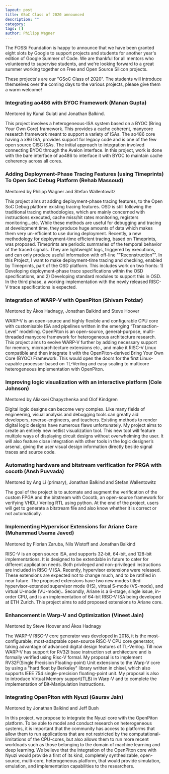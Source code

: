 ```yaml
---
layout: post
title: GSoC Class of 2020 announced
description: ""
category:
tags: []
author: Philipp Wagner
---
```


The FOSSi Foundation is happy to announce that we have been granted eight slots by Google to support projects and students for another year's edition of Google Summer of Code.
We are thankful for all mentors who volunteered to supervise students, and we're looking forward to a great summer working together on Free and Open Source Silicon projects.

These projects's are our "GSoC Class of 2020".
The students will introduce themselves over the coming days to the various projects, please give them a warm welcome!

### Integrating ao486 with BYOC Framework (Manan Gupta)

Mentored by Kunal Gulati and Jonathan Balkind.

This project involves a heterogeneous-ISA system based on a BYOC (Bring Your Own Core) framework. This provides a cache coherent, manycore research framework meant to support a variety of ISAs. The ao486 core having a x86 ISA, provides support for legacy code and is one of the few open source CISC ISAs. The initial approach to integration involved connecting BYOC through the Avalon interface. In this project, work is done with the bare interface of ao486 to interface it with BYOC to maintain cache coherency across all cores.

### Adding Deployment-Phase Tracing Features (using Timeprints) To Open SoC Debug Platform (Rehab Massoud)

Mentored by Philipp Wagner and Stefan Wallentowitz

This project aims at adding deployment-phase tracing features, to the Open SoC Debug platform existing tracing features. OSD is still following the traditional tracing methodologies, which are mainly concerned with instructions executed, cache miss/hit rates monitoring, registers monitoring...etc. While these methods are useful for debugging and tracing at development time, they produce huge amounts of data which makes them very un-efficient to use during deployment.
Recently, a new methodology for deployment-time efficient tracing, based on Timeprints, was proposed. Timeprints are periodic summaries of the temporal behavior of the traced signals. They are lightweight logs, triggered by executions, and can only produce useful information with off-line ""Reconstruction"".
In this Project, I want to make deployment-time tracing and checking, enabled by Timeprints, part of the OSD platform. This includes work on two fronts: 1) Developing deployment-phase trace specifications within the OSD specifications, and 2) Developing standard modules to support this in OSD. In the third phase, a working implementation with the newly released RISC-V trace specifications is expected.

### Integration of WARP-V with OpenPiton (Shivam Potdar)

Mentored by Ákos Hadnagy, Jonathan Balkind and Steve Hoover

WARP-V is an open-source and highly flexible and configurable CPU core with customisable ISA and pipelines written in the emerging “Transaction-Level” modelling. OpenPiton is an open-source, general-purpose, multi-threaded manycore framework for heterogeneous architecture research.
This project aims to evolve WARP-V further by adding necessary support for memory, microarchitecture extensions etc., and make it RISC-V Linux compatible and then integrate it with the OpenPiton-derived Bring Your Own Core (BYOC) Framework.
This would open the doors for the first Linux-capable processor based on TL-Verilog and easy scaling to multicore heterogeneous implementation with OpenPiton.

### Improving logic visualization with an interactive platform (Cole Johnson)

Mentored by Aliaksei Chapyzhenka and Olof Kindgren

Digital logic designs can become very complex. Like many fields of engineering, visual analysis and debugging tools can greatly aid developers, reverse-engineers, and teachers. Existing methods to render digital logic designs have numerous flaws unfortunately. My project aims to create an entirely new netlist visualization tool. This new tool will feature multiple ways of displaying circuit designs without overwhelming the user. It will also feature close integration with other tools in the logic designer’s arsenal, giving the user visual design information directly beside signal traces and source code.

### Automating hardware and bitstream verification for PRGA with cocotb (Ansh Puvvada)

Mentored by Ang Li (primary), Jonathan Balkind and Stefan Wallentowitz

The goal of the project is to automate and augment the verification of the custom FPGA and the bitstream with Cocotb, an open-source framework for verifying VHDL/ Verilog RTL using python. At the end of the project, users will get to generate a bitstream file and also know whether it is correct or not automatically.

### Implementing Hypervisor Extensions for Ariane Core (Muhammad Usama Javed)

Mentored by Florian Zaruba, Nils Wistoff and Jonathan Balkind

RISC-V is an open source ISA, and supports 32-bit, 64-bit, and 128-bit implementations. It is designed to be extendable in future to cater for different application needs. Both privileged and non-privileged instructions are included in RISC-V ISA. Recently, hypervisor extensions were released. These extensions are expected not to change much, and to be ratified in near future. The proposed extensions have two new modes titled hypervisor-extended supervisor mode (HS), virtual S-mode (VS-mode), and virtual U-mode (VU-mode).. Secondly, Ariane is a 6-stage, single issue, in-order CPU, and is an implementation of 64-bit RISC-V ISA being developed at ETH Zurich. This project aims to add proposed extensions to Ariane core.

### Enhancement in Warp-V and Optimization (Vineet Jain)

Mentored by Steve Hoover and Ákos Hadnagy

The WARP-V RISC-V core generator was developed in 2018, it is the most-configurable, most-adaptable open-source RISC-V CPU core generator, taking advantage of advanced digital design features of TL-Verilog. Till now WARP-V has support for RV32I base instruction set architecture and is formally verified using Risc-V formal. My proposal is to implement RV32F(Single Precision Floating-point) Unit extensions to the Warp-V core by using a "hard float by Berkeley" library written in chisel, which also supports IEEE 754 single-precision floating-point unit. My proposal is also to introduce Virtual Memory support(TLB) in Warp-V and to complete the implementation of Bit-Manipulation Instructions.

### Integrating OpenPiton with Nyuzi (Gaurav Jain)

Mentored by Jonathan Balkind and Jeff Bush

In this project, we propose to integrate the Nyuzi core with the OpenPiton platform. To be able to model
and conduct research on heterogeneous systems, it is important that the community has access to
platforms that allow them to run applications that are not restricted by the computational-limitations of
the CPU-cores, but also allows them to run more recent workloads such as those belonging to the
domain of machine learning and deep learning. We believe that the integration of the OpenPiton core
with Nyuzi would provide a first of its kind, completely synthesizable, open-source, multi-core,
heterogeneous platform, that would provide simulation, emulation, and implementation capabilities to
the researchers.

